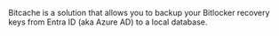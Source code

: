 Bitcache is a solution that allows you to backup your Bitlocker recovery keys from Entra ID (aka Azure AD) to a local database.

